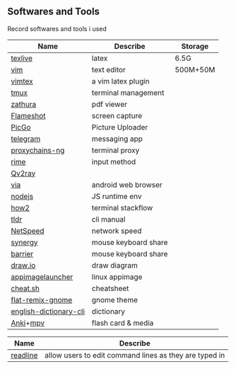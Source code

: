 ## Softwares and Tools
Record softwares and tools i used

| Name                     | Describe             | Storage  |
|--------------------------|----------------------|----------|
| [texlive]                | latex                | 6.5G     |
| [vim]                    | text editor          | 500M+50M |
| [vimtex]                 | a vim latex plugin   |
| [tmux]                   | terminal management  |
| [zathura]                | pdf viewer           |
| [Flameshot]              | screen capture       |
| [PicGo]                  | Picture Uploader     |
| [telegram]               | messaging app        |
| [proxychains-ng]         | terminal proxy       |
| [rime]                   | input method         |
| [Qv2ray]                 |                      |
| [via]                    | android web browser  |
| [nodejs]                 | JS runtime env       |
| [how2]                   | terminal stackflow   |
| [tldr]                   | cli manual           |
| [NetSpeed]               | network speed        |
| [synergy]                | mouse keyboard share |
| [barrier]                | mouse keyboard share |
| [draw.io]                | draw diagram         |
| [appimagelauncher]       | linux appimage       |
| [cheat.sh]               | cheatsheet           |
| [flat-remix-gnome]       | gnome theme          |
| [english-dictionary-cli] | dictionary           |
| [Anki]+[mpv]             | flash card & media   |

| Name       | Describe                                               |
|------------|--------------------------------------------------------|
| [readline] | allow users to edit command lines as they are typed in |



[vim]: https://github.com/vim/vim
[tmux]: https://github.com/tmux/tmux
[zathura]: https://pwmt.org/projects/zathura/
[PicGo]: https://github.com/Molunerfinn/PicGo
[Flameshot]: https://github.com/lupoDharkael/flameshot
[telegram]: https://telegram.org/
[proxychains-ng]: https://github.com/rofl0r/proxychains-ng
[rime]: https://github.com/rime/home
[Qv2ray]: https://github.com/Qv2ray/Qv2ray
[via]: https://github.com/tuyafeng/Via
[nodejs]: https://phoenixnap.com/kb/update-node-js-version
[how2]: https://github.com/santinic/how2
[tldr]: https://github.com/tldr-pages/tldr
[NetSpeed]: https://github.com/wuyuansushen/NetSpeed_Easy_install
[synergy]: https://github.com/brahma-dev/synergy-stable-builds
[barrier]: https://github.com/debauchee/barrier
[readline]: https://tiswww.case.edu/php/chet/readline/rltop.html
[draw.io]: https://github.com/jgraph/drawio
[appimagelauncher]: https://github.com/TheAssassin/AppImageLauncher/
[cheat.sh]: https://github.com/chubin/cheat.sh
[flat-remix-gnome]: https://drasite.com/flat-remix-gnome
[vimtex]: https://github.com/lervag/vimtex
[english-dictionary-cli]: https://github.com/joegesualdo/dictionary-cli
[Anki]: https://apps.ankiweb.net/
[mpv]: https://mpv.io/installation/
[texlive]: https://mirrors.aliyun.com/CTAN/systems/texlive/
